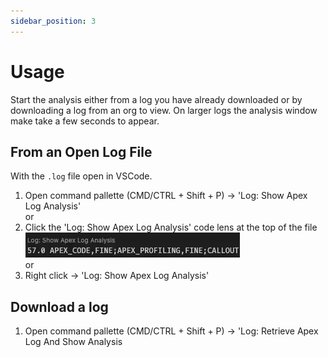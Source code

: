 ```yaml
---
sidebar_position: 3
---
```


# Usage

Start the analysis either from a log you have already downloaded or by downloading a log from an org to view.
On larger logs the analysis window make take a few seconds to appear.

## From an Open Log File

With the `.log` file open in VSCode.

1. Open command pallette (CMD/CTRL + Shift + P) -> 'Log: Show Apex Log Analysis'\
   or
1. Click the 'Log: Show Apex Log Analysis' code lens at the top of the file\
   ![show analysis lens](https://raw.githubusercontent.com/certinia/debug-log-analyzer/main/lana/dist/v1.10/lana-showanalysis-lens.webp)\
   or
1. Right click -> 'Log: Show Apex Log Analysis'

## Download a log

1. Open command pallette (CMD/CTRL + Shift + P) -> 'Log: Retrieve Apex Log And Show Analysis
